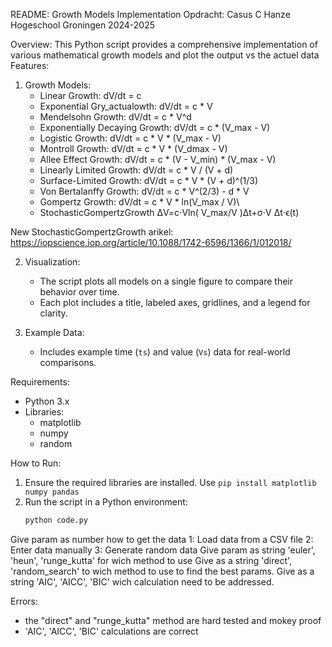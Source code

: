 README: Growth Models Implementation 
Opdracht: Casus C Hanze Hogeschool Groningen 2024-2025

Overview:
This Python script provides a comprehensive implementation of various mathematical growth models and plot the output vs the actuel data
Features:
1. Growth Models:
   - Linear Growth: dV/dt = c
   - Exponential Gry_actualowth: dV/dt = c * V
   - Mendelsohn Growth: dV/dt = c * V^d
   - Exponentially Decaying Growth: dV/dt = c * (V_max - V)
   - Logistic Growth: dV/dt = c * V * (V_max - V)
   - Montroll Growth: dV/dt = c * V * (V_dmax - V)
   - Allee Effect Growth: dV/dt = c * (V - V_min) * (V_max - V)
   - Linearly Limited Growth: dV/dt = c * V / (V + d)
   - Surface-Limited Growth: dV/dt = c * V * (V + d)^(1/3)
   - Von Bertalanffy Growth: dV/dt = c * V^(2/3) - d * V
   - Gompertz Growth: dV/dt = c * V * ln(V_max / V)\
   - StochasticGompertzGrowth  ΔV=c⋅Vln( V_max/V )Δt+σ⋅V Δt⋅ϵ(t)

New StochasticGompertzGrowth arikel:
https://iopscience.iop.org/article/10.1088/1742-6596/1366/1/012018/

2. Visualization:
   - The script plots all models on a single figure to compare their behavior over time.
   - Each plot includes a title, labeled axes, gridlines, and a legend for clarity.

3. Example Data:
   - Includes example time (`ts`) and value (`Vs`) data for real-world comparisons.

Requirements:
- Python 3.x
- Libraries:
  - matplotlib
  - numpy
  - random

How to Run:
1. Ensure the required libraries are installed. Use `pip install matplotlib numpy pandas`
2. Run the script in a Python environment:
   ```bash
   python code.py
Give param as number how to get the data
	1: Load data from a CSV file
	2: Enter data manually
	3: Generate random data
Give param as string 'euler', 'heun', 'runge_kutta' for wich method to use
Give as a string 'direct', 'random_search' to wich method to use to find the best params.
Give as a string 'AIC', 'AICC', 'BIC' wich calculation need to be addressed.

Errors:
- the "direct" and "runge_kutta" method are hard tested and mokey proof
- 'AIC', 'AICC', 'BIC' calculations are correct
